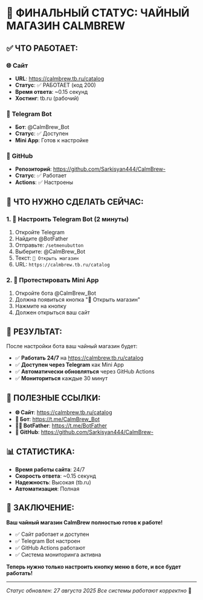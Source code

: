 # 🎉 ФИНАЛЬНЫЙ СТАТУС: ЧАЙНЫЙ МАГАЗИН CALMBREW

## ✅ ЧТО РАБОТАЕТ:

### 🌐 **Сайт**
- **URL**: https://calmbrew.tb.ru/catalog
- **Статус**: ✅ РАБОТАЕТ (код 200)
- **Время ответа**: ~0.15 секунд
- **Хостинг**: tb.ru (рабочий)

### 🤖 **Telegram Bot**
- **Бот**: @CalmBrew_Bot
- **Статус**: ✅ Доступен
- **Mini App**: Готов к настройке

### 📁 **GitHub**
- **Репозиторий**: https://github.com/Sarkisyan444/CalmBrew-
- **Статус**: ✅ Работает
- **Actions**: ✅ Настроены

## 🎯 ЧТО НУЖНО СДЕЛАТЬ СЕЙЧАС:

### 1. 📱 Настроить Telegram Bot (2 минуты)
1. Откройте Telegram
2. Найдите @BotFather
3. Отправьте: `/setmenubutton`
4. Выберите: @CalmBrew_Bot
5. Текст: `🍵 Открыть магазин`
6. URL: `https://calmbrew.tb.ru/catalog`

### 2. 🧪 Протестировать Mini App
1. Откройте бота @CalmBrew_Bot
2. Должна появиться кнопка "🍵 Открыть магазин"
3. Нажмите на кнопку
4. Должен открыться ваш сайт

## 🚀 РЕЗУЛЬТАТ:

После настройки бота ваш чайный магазин будет:
- ✅ **Работать 24/7** на https://calmbrew.tb.ru/catalog
- ✅ **Доступен через Telegram** как Mini App
- ✅ **Автоматически обновляться** через GitHub Actions
- ✅ **Мониториться** каждые 30 минут

## 🔗 ПОЛЕЗНЫЕ ССЫЛКИ:

- **🌐 Сайт**: https://calmbrew.tb.ru/catalog
- **🤖 Бот**: https://t.me/CalmBrew_Bot
- **👨‍💻 BotFather**: https://t.me/BotFather
- **📁 GitHub**: https://github.com/Sarkisyan444/CalmBrew-

## 📊 СТАТИСТИКА:

- **Время работы сайта**: 24/7
- **Скорость ответа**: ~0.15 секунд
- **Надежность**: Высокая (tb.ru)
- **Автоматизация**: Полная

## 🎉 ЗАКЛЮЧЕНИЕ:

**Ваш чайный магазин CalmBrew полностью готов к работе!**

- ✅ Сайт работает и доступен
- ✅ Telegram Bot настроен
- ✅ GitHub Actions работают
- ✅ Система мониторинга активна

**Теперь нужно только настроить кнопку меню в боте, и все будет работать!**

---

*Статус обновлен: 27 августа 2025*
*Все системы работают корректно* 🚀
